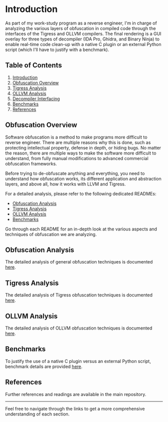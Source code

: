 # Introduction

As part of my work-study program as a reverse engineer, I'm in charge of analyzing the various layers of obfuscation in compiled code through the interfaces of the Tigress and OLLVM compilers. The final rendering is a GUI overlay for three types of decompiler (IDA Pro, Ghidra, and Binary Ninja) to enable real-time code clean-up with a native C plugin or an external Python script (which I'll have to justify with a benchmark).

## Table of Contents

1. [Introduction](#introduction)
2. [Obfuscation Overview](#obfuscation-overview)
3. [Tigress Analysis](#tigress-analysis)
4. [OLLVM Analysis](#ollvm-analysis)
5. [Decompiler Interfacing](#decompiler-interfacing)
6. [Benchmarks](#benchmarks)
7. [References](#references)

## Obfuscation Overview

Software obfuscation is a method to make programs more difficult to reverse engineer. There are multiple reasons why this is done, such as protecting intellectual property, defense in depth, or hiding bugs. No matter the reason, there are multiple ways to make the software more difficult to understand, from fully manual modifications to advanced commercial obfuscation frameworks.

Before trying to de-obfuscate anything and everything, you need to understand how obfuscation works, its different application and abstraction layers, and above all, how it works with LLVM and Tigress.

For a detailed analysis, please refer to the following dedicated READMEs:

- [Obfuscation Analysis](src/analysis/README.md)
- [Tigress Analysis](src/tigress/TEST)
- [OLLVM Analysis](src/ollvm/README.md)
- [Benchmarks](benchs/README.md)

Go through each README for an in-depth look at the various aspects and techniques of obfuscation we are analyzing.

## Obfuscation Analysis

The detailed analysis of general obfuscation techniques is documented [here](src/analysis/README.md).

## Tigress Analysis

The detailed analysis of Tigress obfuscation techniques is documented [here](src/tigress/TEST).

## OLLVM Analysis

The detailed analysis of OLLVM obfuscation techniques is documented [here](src/ollvm/README.md).

## Benchmarks

To justify the use of a native C plugin versus an external Python script, benchmark details are provided [here](benchs/README.md).

## References

Further references and readings are available in the main repository.

---

Feel free to navigate through the links to get a more comprehensive understanding of each section.